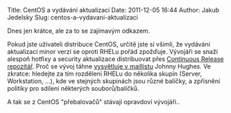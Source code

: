 Title: CentOS a vydávání aktualizací
Date: 2011-12-05 16:44
Author: Jakub Jedelsky
Slug: centos-a-vydavani-aktualizaci

Dnes jen krátce, ale za to se zajímavým odkazem.

Pokud jste uživateli distribuce CentOS, určitě jste si všimli, že
vydávání aktualizací minor verzí se oproti RHELu pořád zpožďuje.
Vývojáři se snaží alespoň hotfixy a security aktualizace distribuovat
přes [Continuous Release repozitář][]. Proč se vývoj táhne [vysvětluje v
maillistu][] Johnny Hughes. Ve zkratce: hledejte za tím rozdělení RHELu
do několika skupin (Server, Workstation, ...), kde ve stejných skupinách
jsou různé balíčky, a zpřísnění politiky pro sdílení některých
souborů/balíčků.

A tak se z CentOS "přebalovačů" stávají opravdoví vývojáři..

  [Continuous Release repozitář]: http://wiki.centos.org/AdditionalResources/Repositories/CR
    "CR Repository"
  [vysvětluje v maillistu]: http://lists.centos.org/pipermail/centos/2011-October/119027.html
    "CentOS maillist"

